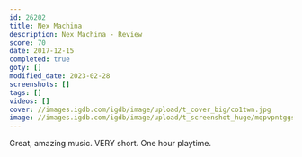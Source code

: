```yaml
---
id: 26202
title: Nex Machina
description: Nex Machina - Review
score: 70
date: 2017-12-15
completed: true
goty: []
modified_date: 2023-02-28
screenshots: []
tags: []
videos: []
cover: //images.igdb.com/igdb/image/upload/t_cover_big/co1twn.jpg
image: //images.igdb.com/igdb/image/upload/t_screenshot_huge/mqpvpntggsb6caqrpphe.jpg
---
```

Great, amazing music. VERY short. One hour playtime.